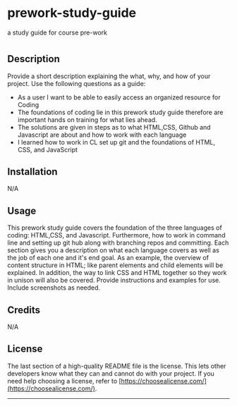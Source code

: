# prework-study-guide
a study guide for course pre-work
# <Bootcamp Bible>

## Description

Provide a short description explaining the what, why, and how of your project. Use the following questions as a guide:

- As a user I want to be able to easily access an organized resource for Coding
- The foundations of coding lie in this prework study guide therefore are important hands on training for what lies ahead.
- The solutions are given in steps as to what HTML,CSS, Github and Javascript are about and how to work with each language
- I learned how to work in CL set up git and the foundations of HTML, CSS, and JavaScript


## Installation

N/A

## Usage

This prework study guide covers the foundation of the three languages of coding: HTML,CSS, and Javascript. Furthermore, how to work in command line and setting up git hub along with branching repos and committing. Each section gives you a description on what each language covers as well as the job of each one and it's end goal. As an example, the overview of content structure in HTML; like parent elements and child elements will be explained. In addition, the way to link CSS and HTML together so they work in unison will also be covered.
Provide instructions and examples for use. Include screenshots as needed.


## Credits

N/A

## License

The last section of a high-quality README file is the license. This lets other developers know what they can and cannot do with your project. If you need help choosing a license, refer to [https://choosealicense.com/](https://choosealicense.com/).

---



